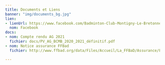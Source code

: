 ```yaml
---
title: Documents et Liens
banner: "img/documents_bg.jpg"
lien:
- lienUrl: https://www.facebook.com/Badminton-Club-Montigny-Le-Bretonneux-BCMB-1401352533418811/?ref=bookmarks
  nom: Facebook
docs:
- nom: Compte rendu AG 2021
  fichier: docs/PV_AG_BCMB_2020_2021_définitif.pdf
- nom: Notice assurance FFBad
  fichier: http://www.ffbad.org/data/Files/Accueil/La_FFBaD/Assurance/FFBAD_-_Notice_Information_-_Options_IA_-_2020-2021.pdf

---
```

